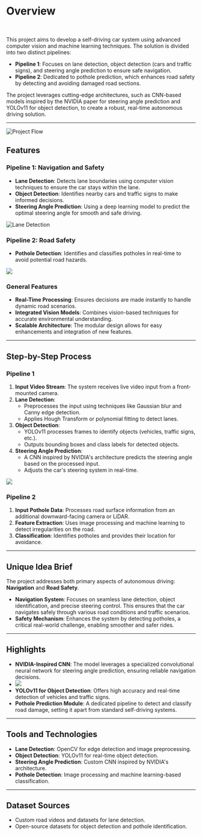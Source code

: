 # **Overview**
<p>&nbsp;</p>
This project aims to develop a self-driving car system using advanced computer vision and machine learning techniques. The solution is divided into two distinct pipelines:

- **Pipeline 1**: Focuses on lane detection, object detection (cars and traffic signs), and steering angle prediction to ensure safe navigation.
- **Pipeline 2**: Dedicated to pothole prediction, which enhances road safety by detecting and avoiding damaged road sections.

The project leverages cutting-edge architectures, such as CNN-based models inspired by the NVIDIA paper for steering angle prediction and YOLOv11 for object detection, to create a robust, real-time autonomous driving solution.

---

![Project Flow](https://github.com/AdityaKalsi/Self-Driving-Car-Prototype/blob/2071cf620be1727cdd62a4ed12144a8513221779/Project%20flow.png)
## **Features**

### **Pipeline 1: Navigation and Safety**
- **Lane Detection**: Detects lane boundaries using computer vision techniques to ensure the car stays within the lane.
- **Object Detection**: Identifies nearby cars and traffic signs to make informed decisions.
- **Steering Angle Prediction**: Using a deep learning model to predict the optimal steering angle for smooth and safe driving.

![Lane Detection](https://github.com/AdityaKalsi/Self-Driving-Car-Prototype/blob/8a9cb07e84015b29ec13392d7338deace2dec0e1/traffic%20light.png)


### **Pipeline 2: Road Safety**
- **Pothole Detection**: Identifies and classifies potholes in real-time to avoid potential road hazards.

![](https://github.com/AdityaKalsi/Self-Driving-Car-Prototype/blob/8a9cb07e84015b29ec13392d7338deace2dec0e1/Pot%202.png)

### **General Features**
- **Real-Time Processing**: Ensures decisions are made instantly to handle dynamic road scenarios.
- **Integrated Vision Models**: Combines vision-based techniques for accurate environmental understanding.
- **Scalable Architecture**: The modular design allows for easy enhancements and integration of new features.

---

## **Step-by-Step Process**

### **Pipeline 1**
1. **Input Video Stream**: The system receives live video input from a front-mounted camera.
2. **Lane Detection**:
   - Preprocesses the input using techniques like Gaussian blur and Canny edge detection.
   - Applies Hough Transform or polynomial fitting to detect lanes.
3. **Object Detection**:
   - YOLOv11 processes frames to identify objects (vehicles, traffic signs, etc.).
   - Outputs bounding boxes and class labels for detected objects.
4. **Steering Angle Prediction**:
   - A CNN inspired by NVIDIA's architecture predicts the steering angle based on the processed input.
   - Adjusts the car's steering system in real-time.
     
![](https://github.com/AdityaKalsi/Self-Driving-Car-Prototype/blob/8a9cb07e84015b29ec13392d7338deace2dec0e1/Lane.png)

### **Pipeline 2**
1. **Input Pothole Data**: Processes road surface information from an additional downward-facing camera or LiDAR.
2. **Feature Extraction**: Uses image processing and machine learning to detect irregularities on the road.
3. **Classification**: Identifies potholes and provides their location for avoidance.

---

## **Unique Idea Brief**

The project addresses both primary aspects of autonomous driving: **Navigation** and **Road Safety**.

- **Navigation System**: Focuses on seamless lane detection, object identification, and precise steering control. This ensures that the car navigates safely through various road conditions and traffic scenarios.
- **Safety Mechanism**: Enhances the system by detecting potholes, a critical real-world challenge, enabling smoother and safer rides.

---

## **Highlights**

- **NVIDIA-Inspired CNN**: The model leverages a specialized convolutional neural network for steering angle prediction, ensuring reliable navigation decisions.
- ![](https://github.com/AdityaKalsi/Self-Driving-Car-Prototype/blob/8a9cb07e84015b29ec13392d7338deace2dec0e1/Steer.png)
- **YOLOv11 for Object Detection**: Offers high accuracy and real-time detection of vehicles and traffic signs.
- **Pothole Prediction Module**: A dedicated pipeline to detect and classify road damage, setting it apart from standard self-driving systems.

---

## **Tools and Technologies**

- **Lane Detection**: OpenCV for edge detection and image preprocessing.
- **Object Detection**: YOLOv11 for real-time object detection.
- **Steering Angle Prediction**: Custom CNN inspired by NVIDIA's architecture.
- **Pothole Detection**: Image processing and machine learning-based classification.

---

## **Dataset Sources**

- Custom road videos and datasets for lane detection.
- Open-source datasets for object detection and pothole identification.

